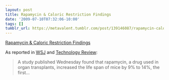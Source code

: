 ```yaml
---
layout: post
title: Rapamycin & Caloric Restriction Findings
date: '2009-07-10T07:32:06-10:00'
tags: []
tumblr_url: https://metavalent.tumblr.com/post/139146087/rapamycin-caloric-restriction-findings
---
```

[Rapamycin & Caloric Restriction Findings](http://metavalent.com/?p=1064)  

As reported in [WSJ](http://online.wsj.com/article/SB124709861851715333.html) and [Technology Review](http://www.technologyreview.com/biomedicine/22974/):

> A study published Wednesday found that rapamycin, a drug used in organ transplants, increased the life span of mice by 9% to 14%, the first…

